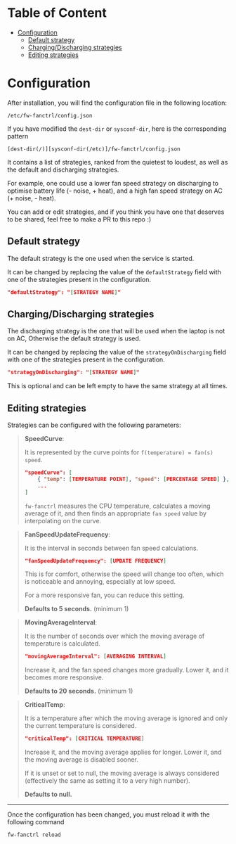 # Table of Content

- [Configuration](#configuration)
  * [Default strategy](#default-strategy)
  * [Charging/Discharging strategies](#chargingdischarging-strategies)
  * [Editing strategies](#editing-strategies)

# Configuration

After installation, you will find the configuration file in the following location:

`/etc/fw-fanctrl/config.json`

If you have modified the `dest-dir` or `sysconf-dir`, here is the corresponding pattern

`[dest-dir(/)][sysconf-dir(/etc)]/fw-fanctrl/config.json`

It contains a list of strategies, ranked from the quietest to loudest, as well as the default and discharging
strategies.

For example, one could use a lower fan speed strategy on discharging to optimise battery life (- noise, + heat),
and a high fan speed strategy on AC (+ noise, - heat).

You can add or edit strategies, and if you think you have one that deserves to be shared, feel free to make a PR to this
repo :)

## Default strategy

The default strategy is the one used when the service is started.

It can be changed by replacing the value of the `defaultStrategy` field with one of the strategies present in the
configuration.

```json
"defaultStrategy": "[STRATEGY NAME]"
```

## Charging/Discharging strategies

The discharging strategy is the one that will be used when the laptop is not on AC,
Otherwise the default strategy is used.

It can be changed by replacing the value of the `strategyOnDischarging` field with one of the strategies present in the
configuration.

```json
"strategyOnDischarging": "[STRATEGY NAME]"
```

This is optional and can be left empty to have the same strategy at all times.

## Editing strategies

Strategies can be configured with the following parameters:

> **SpeedCurve**:
>
> It is represented by the curve points for `f(temperature) = fan(s) speed`.
>
> ```json
> "speedCurve": [
>     { "temp": [TEMPERATURE POINT], "speed": [PERCENTAGE SPEED] },
>     ...
> ]
> ```
>
> `fw-fanctrl` measures the CPU temperature, calculates a moving average of it, and then finds an
> appropriate `fan speed`
> value by interpolating on the curve.

> **FanSpeedUpdateFrequency**:
>
> It is the interval in seconds between fan speed calculations.
>
> ```json
> "fanSpeedUpdateFrequency": [UPDATE FREQUENCY]
> ```
>
> This is for comfort, otherwise the speed will change too often, which is noticeable and annoying, especially at low
> speed.
>
> For a more responsive fan, you can reduce this setting.
>
> **Defaults to 5 seconds.** (minimum 1)

> **MovingAverageInterval**:
>
> It is the number of seconds over which the moving average of temperature is calculated.
>
> ```json
> "movingAverageInterval": [AVERAGING INTERVAL]
> ```
>
> Increase it, and the fan speed changes more gradually. Lower it, and it becomes more responsive.
>
> **Defaults to 20 seconds.** (minimum 1)

> **CriticalTemp**:
>
> It is a temperature after which the moving average is ignored and only the current temperature is considered.
>
> ```json
> "criticalTemp": [CRITICAL TEMPERATURE]
> ```
>
> Increase it, and the moving average applies for longer. Lower it, and the moving average is disabled sooner.
>
> If it is unset or set to null, the moving average is always considered (effectively the same as setting it to a
> very high number).
>
> **Defaults to null.**

---

Once the configuration has been changed, you must reload it with the following command

```bash
fw-fanctrl reload
```
